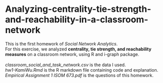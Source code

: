 # Analyzing-centrality-tie-strength-and-reachability-in-a-classroom-network
This is the first homework of _Social Network Analytics_.
</br>For this exercise, we analyzed **centrality, tie strength, and reachability measures** on a classroom network, using R and i-graph package.
</br></br>_classroom_social_and_task_network.csv_ is the data I used.
</br>_hw1-KamiWu.Rmd_ is the R markdown file containing code and explanation.
</br>_Empirical Assignment 1 ISOM 673.pdf_ is the questions of this homework.
